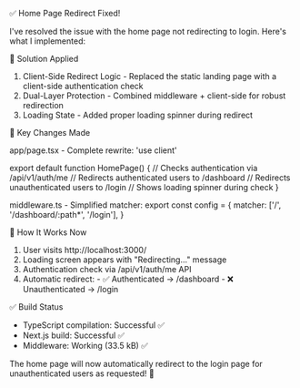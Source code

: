 ✅ Home Page Redirect Fixed!

  I've resolved the issue with the home page not redirecting to login. Here's what I
  implemented:

  🔧 Solution Applied

  1. Client-Side Redirect Logic - Replaced the static landing page with a client-side
  authentication check
  2. Dual-Layer Protection - Combined middleware + client-side for robust redirection
  3. Loading State - Added proper loading spinner during redirect

  📝 Key Changes Made

  app/page.tsx - Complete rewrite:
  'use client'

  export default function HomePage() {
    // Checks authentication via /api/v1/auth/me
    // Redirects authenticated users to /dashboard
    // Redirects unauthenticated users to /login
    // Shows loading spinner during check
  }

  middleware.ts - Simplified matcher:
  export const config = {
    matcher: ['/', '/dashboard/:path*', '/login'],
  }

  🚀 How It Works Now

  1. User visits http://localhost:3000/
  2. Loading screen appears with "Redirecting..." message
  3. Authentication check via /api/v1/auth/me API
  4. Automatic redirect:
    - ✅ Authenticated → /dashboard
    - ❌ Unauthenticated → /login

  ✅ Build Status

  - TypeScript compilation: Successful ✅
  - Next.js build: Successful ✅
  - Middleware: Working (33.5 kB) ✅

  The home page will now automatically redirect to the login page for unauthenticated users as
   requested! 🎉